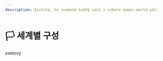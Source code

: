 ```yaml
---
description: Zistite, čo znamená každý uzol v súbore paper-world.yml.
---
```


# 🏳️ 세계별 구성

svetový
